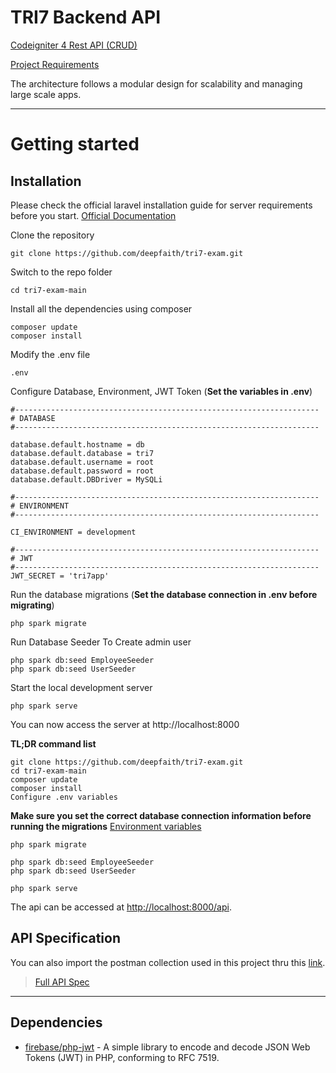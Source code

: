 # TRI7 Backend API

[Codeigniter 4 Rest API (CRUD) ](https://github.com/deepfaith/tri7-exam)

[Project Requirements](https://super7tech.com/web_developer_exam_sr/)

The architecture follows a modular design for scalability and managing large scale apps.

----------

# Getting started

## Installation

Please check the official laravel installation guide for server requirements before you start. [Official Documentation](https://codeigniter.com/user_guide/installation/index.html)

Clone the repository

    git clone https://github.com/deepfaith/tri7-exam.git

Switch to the repo folder

    cd tri7-exam-main

Install all the dependencies using composer

    composer update
    composer install

Modify the .env file

    .env

Configure Database, Environment, JWT Token (**Set the variables in .env**)

    #--------------------------------------------------------------------
    # DATABASE
    #--------------------------------------------------------------------
    
    database.default.hostname = db
    database.default.database = tri7
    database.default.username = root
    database.default.password = root
    database.default.DBDriver = MySQLi

    #--------------------------------------------------------------------
    # ENVIRONMENT
    #--------------------------------------------------------------------
    
    CI_ENVIRONMENT = development

    #--------------------------------------------------------------------
    # JWT
    #--------------------------------------------------------------------
    JWT_SECRET = 'tri7app'

Run the database migrations (**Set the database connection in .env before migrating**)

    php spark migrate

Run Database Seeder To Create admin user

    php spark db:seed EmployeeSeeder
    php spark db:seed UserSeeder

Start the local development server

    php spark serve

You can now access the server at http://localhost:8000


**TL;DR command list**

    git clone https://github.com/deepfaith/tri7-exam.git
    cd tri7-exam-main
    composer update
    composer install
    Configure .env variables

**Make sure you set the correct database connection information before running the migrations** [Environment variables](#Installation)

    php spark migrate

    php spark db:seed EmployeeSeeder
    php spark db:seed UserSeeder

    php spark serve

The api can be accessed at [http://localhost:8000/api](http://localhost:8000/api).

## API Specification
You can also import the postman collection used in this project thru this [link](http://localhost:8000/api).


> [Full API Spec](https://github.com/deepfaith/tri7-exam/tree/main/app/Libraries/Api)

----------

## Dependencies

- [firebase/php-jwt](https://github.com/firebase/php-jwt) - A simple library to encode and decode JSON Web Tokens (JWT) in PHP, conforming to RFC 7519.
